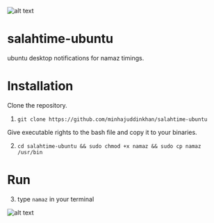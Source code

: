 
![alt text](http://www.dar-aljalal.org/images/features-icon-1.png)

# salahtime-ubuntu
ubuntu desktop notifications for namaz timings.

# Installation

Clone the repository.

1. ``` git clone https://github.com/minhajuddinkhan/salahtime-ubuntu ```

Give executable rights to the bash file and copy it to your binaries.

2.  ``` cd salahtime-ubuntu && sudo chmod +x namaz && sudo cp namaz /usr/bin ```

# Run

3. type ``` namaz ``` in your terminal



![alt text](https://image.ibb.co/nJT0Nk/Screenshot_from_2017_06_28_15_58_27.png)


